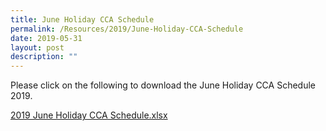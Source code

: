 ```yaml
---
title: June Holiday CCA Schedule
permalink: /Resources/2019/June-Holiday-CCA-Schedule
date: 2019-05-31
layout: post
description: ""
---
```

Please click on the following to download the June Holiday CCA Schedule 2019. 

  

[2019 June Holiday CCA Schedule.xlsx](https://www-bpghs-moe-edu-sg-admin.cwp.sg/qql/slot/u148/BPGHS%202019/Announcements%20&%20Updates/June%20Holiday%20CCA%20Schedule/2019%20June%20Holiday%20CCA%20Schedule.xlsx)